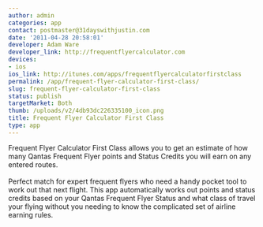 ```yaml
---
author: admin
categories: app
contact: postmaster@31dayswithjustin.com
date: '2011-04-28 20:58:01'
developer: Adam Ware
developer_link: http://frequentflyercalculator.com
devices: 
- ios
ios_link: http://itunes.com/apps/frequentflyercalculatorfirstclass
permalink: /app/frequent-flyer-calculator-first-class/
slug: frequent-flyer-calculator-first-class
status: publish
targetMarket: Both
thumb: /uploads/v2/4db93dc226335100_icon.png
title: Frequent Flyer Calculator First Class
type: app
---
```


Frequent Flyer Calculator First Class allows you to get an estimate of how many Qantas Frequent Flyer points and Status Credits you will earn on any entered routes.<br/>
<br/>
Perfect match for expert frequent flyers who need a handy pocket tool to work out that next flight. This app automatically works out points and status credits based on your Qantas Frequent Flyer Status and what class of travel your flying without you needing to know the complicated set of airline earning rules.
